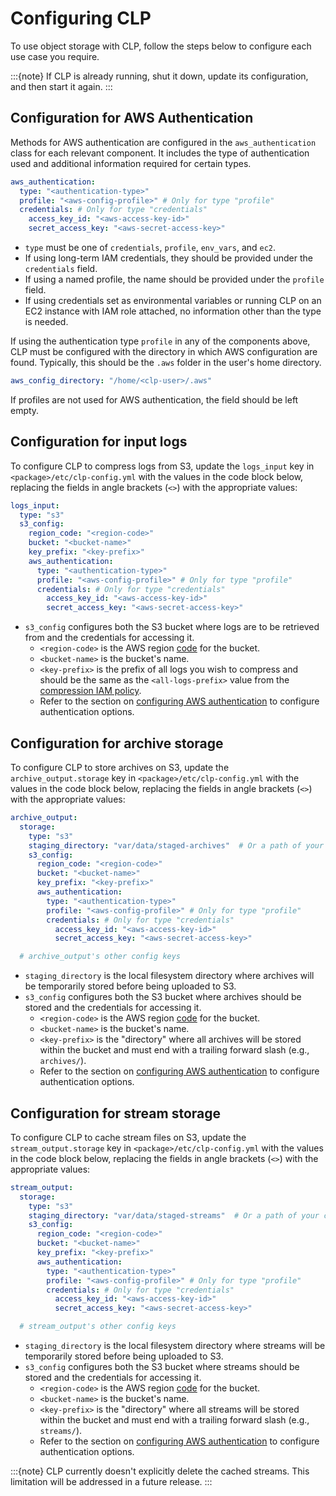 # Configuring CLP

To use object storage with CLP, follow the steps below to configure each use case you require.

:::{note}
If CLP is already running, shut it down, update its configuration, and then start it again.
:::

## Configuration for AWS Authentication

Methods for AWS authentication are configured in the `aws_authentication` class for each relevant
component. It includes the type of authentication used and additional information required for
certain types.

```yaml
aws_authentication:
  type: "<authentication-type>"
  profile: "<aws-config-profile>" # Only for type "profile"
  credentials: # Only for type "credentials"
    access_key_id: "<aws-access-key-id>"
    secret_access_key: "<aws-secret-access-key>"
```

* `type` must be one of `credentials`, `profile`, `env_vars`, and `ec2`.
* If using long-term IAM credentials, they should be provided under the `credentials` field.
* If using a named profile, the name should be provided under the `profile` field.
* If using credentials set as environmental variables or running CLP on an EC2 instance with
  IAM role attached, no information other than the type is needed.

If using the authentication type `profile` in any of the components above, CLP must be configured
with the directory in which AWS configuration are found. Typically, this should be the `.aws`
folder in the user's home directory.

```yaml
aws_config_directory: "/home/<clp-user>/.aws"
```

If profiles are not used for AWS authentication, the field should be left empty.

## Configuration for input logs

To configure CLP to compress logs from S3, update the `logs_input` key in
`<package>/etc/clp-config.yml` with the values in the code block below, replacing the fields in
angle brackets (`<>`) with the appropriate values:

```yaml
logs_input:
  type: "s3"
  s3_config:
    region_code: "<region-code>"
    bucket: "<bucket-name>"
    key_prefix: "<key-prefix>"
    aws_authentication:
      type: "<authentication-type>"
      profile: "<aws-config-profile>" # Only for type "profile"
      credentials: # Only for type "credentials"
        access_key_id: "<aws-access-key-id>"
        secret_access_key: "<aws-secret-access-key>"
```
* `s3_config` configures both the S3 bucket where logs are to be retrieved from and the credentials
  for accessing it.
  * `<region-code>` is the AWS region [code][aws-region-codes] for the bucket.
  * `<bucket-name>` is the bucket's name.
  * `<key-prefix>` is the prefix of all logs you wish to compress and should be the same as the
    `<all-logs-prefix>` value from the [compression IAM policy][compression-iam-policy].
  * Refer to the section on [configuring AWS authentication][aws-authentication] to configure
    authentication options.

## Configuration for archive storage

To configure CLP to store archives on S3, update the `archive_output.storage` key in
`<package>/etc/clp-config.yml` with the values in the code block below, replacing the fields in
angle brackets (`<>`) with the appropriate values:

```yaml
archive_output:
  storage:
    type: "s3"
    staging_directory: "var/data/staged-archives"  # Or a path of your choosing
    s3_config:
      region_code: "<region-code>"
      bucket: "<bucket-name>"
      key_prefix: "<key-prefix>"
      aws_authentication:
        type: "<authentication-type>"
        profile: "<aws-config-profile>" # Only for type "profile"
        credentials: # Only for type "credentials"
          access_key_id: "<aws-access-key-id>"
          secret_access_key: "<aws-secret-access-key>"

  # archive_output's other config keys
```

* `staging_directory` is the local filesystem directory where archives will be temporarily stored
  before being uploaded to S3.
* `s3_config` configures both the S3 bucket where archives should be stored and the credentials
  for accessing it.
  * `<region-code>` is the AWS region [code][aws-region-codes] for the bucket.
  * `<bucket-name>` is the bucket's name.
  * `<key-prefix>` is the "directory" where all archives will be stored within the bucket and
    must end with a trailing forward slash (e.g., `archives/`).
  * Refer to the section on [configuring AWS authentication][aws-authentication] to configure
    authentication options.

## Configuration for stream storage

To configure CLP to cache stream files on S3, update the `stream_output.storage` key in
`<package>/etc/clp-config.yml` with the values in the code block below, replacing the fields in
angle brackets (`<>`) with the appropriate values:

```yaml
stream_output:
  storage:
    type: "s3"
    staging_directory: "var/data/staged-streams"  # Or a path of your choosing
    s3_config:
      region_code: "<region-code>"
      bucket: "<bucket-name>"
      key_prefix: "<key-prefix>"
      aws_authentication:
        type: "<authentication-type>"
        profile: "<aws-config-profile>" # Only for type "profile"
        credentials: # Only for type "credentials"
          access_key_id: "<aws-access-key-id>"
          secret_access_key: "<aws-secret-access-key>"

  # stream_output's other config keys
```

* `staging_directory` is the local filesystem directory where streams will be temporarily stored
  before being uploaded to S3.
* `s3_config` configures both the S3 bucket where streams should be stored and the credentials
  for accessing it.
  * `<region-code>` is the AWS region [code][aws-region-codes] for the bucket.
  * `<bucket-name>` is the bucket's name.
  * `<key-prefix>` is the "directory" where all streams will be stored within the bucket and
    must end with a trailing forward slash (e.g., `streams/`).
  * Refer to the section on [configuring AWS authentication][aws-authentication] to configure
    authentication options.

:::{note}
CLP currently doesn't explicitly delete the cached streams. This limitation will be addressed in a
future release.
:::

[aws-authentication]: #configuration-for-aws-authentication
[aws-region-codes]: https://docs.aws.amazon.com/AmazonRDS/latest/UserGuide/Concepts.RegionsAndAvailabilityZones.html#Concepts.RegionsAndAvailabilityZones.Availability
[compression-iam-policy]: ./object-storage-config.md#configuration-for-compression

